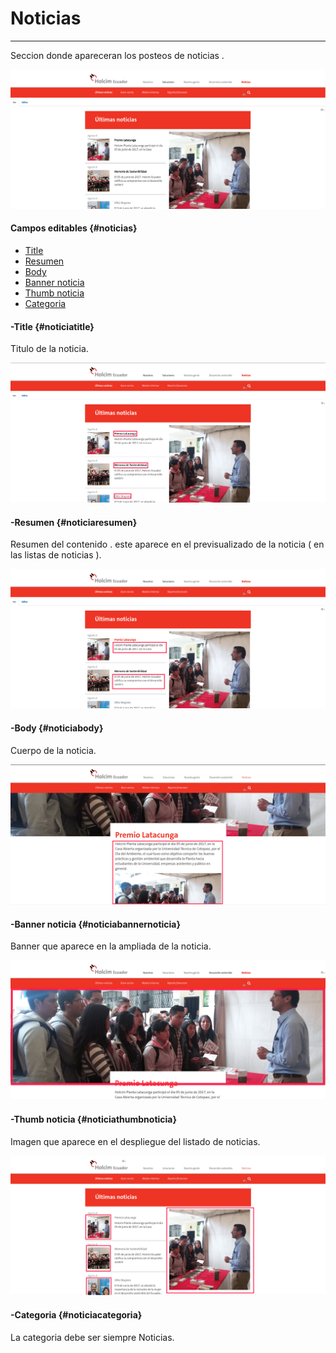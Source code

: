 # Noticias

---

Seccion donde apareceran los posteos de noticias .

![](/assets/DeepinScreenshot_select-area_20170927192937.png)

#### Campos editables {#noticias}

* [Title](#noticiatitle)
* [Resumen](#noticiaresumen)
* [Body](#noticiabody)
* [Banner noticia](#noticiabannernoticia)
* [Thumb noticia](#noticiathumbnoticia)
* [Categoria](#noticiacategoria)

#### -Title {#noticiatitle}

Titulo de la noticia.

![](/assets/DeepinScreenshot_select-area_20170927194354.png)

#### -Resumen {#noticiaresumen}

Resumen del contenido . este aparece en el previsualizado de la noticia \( en las listas de noticias \).

![](/assets/DeepinScreenshot_select-area_20170927194456.png)

#### -Body {#noticiabody}

Cuerpo de la noticia.

![](/assets/DeepinScreenshot_select-area_20170927194644.png)

#### -Banner noticia {#noticiabannernoticia}

Banner que aparece en la ampliada de la noticia.

![](/assets/DeepinScreenshot_select-area_20170927194805.png)

#### -Thumb noticia {#noticiathumbnoticia}

Imagen que aparece en el despliegue del listado de noticias.

![](/assets/DeepinScreenshot_select-area_20170927194955.png)

#### -Categoria {#noticiacategoria}

La categoria debe ser siempre Noticias.

